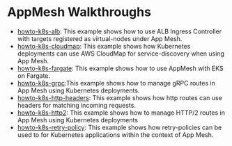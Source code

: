 # AppMesh Walkthroughs

* [howto-k8s-alb](https://github.com/aws/aws-app-mesh-examples/tree/master/walkthroughs/howto-k8s-alb): This example shows how to use ALB Ingress Controller with targets registered as virtual-nodes under App Mesh.
* [howto-k8s-cloudmap](https://github.com/aws/aws-app-mesh-examples/tree/master/walkthroughs/howto-k8s-cloudmap): This example shows how Kubernetes deployments can use AWS CloudMap for service-discovery when using App Mesh.
* [howto-k8s-fargate](https://github.com/aws/aws-app-mesh-examples/tree/master/walkthroughs/howto-k8s-fargate): This example shows how to use AppMesh with EKS on Fargate.
* [howto-k8s-grpc](https://github.com/aws/aws-app-mesh-examples/tree/master/walkthroughs/howto-k8s-grpc):This example shows how to manage gRPC routes in App Mesh using Kubernetes deployments.
* [howto-k8s-http-headers](https://github.com/aws/aws-app-mesh-examples/tree/master/walkthroughs/howto-k8s-http-headers): This example shows how http routes can use headers for matching incoming requests.
* [howto-k8s-http2](https://github.com/aws/aws-app-mesh-examples/tree/master/walkthroughs/howto-k8s-http2): This example shows how to manage HTTP/2 routes in App Mesh using Kubernetes deployments
* [howto-k8s-retry-policy](https://github.com/aws/aws-app-mesh-examples/tree/master/walkthroughs/howto-k8s-retry-policy): This example shows how retry-policies can be used to for Kubernetes applications within the context of App Mesh.

